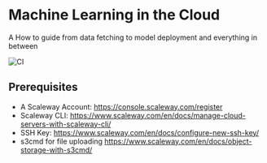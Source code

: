 # Machine Learning in the Cloud
A How to guide from data fetching to model deployment and everything in between

![CI](https://github.com/SaschaMet/E2E_ML_Scaleway/workflows/CI/badge.svg?branch=example-pr)

## Prerequisites
- A Scaleway Account: https://console.scaleway.com/register
- Scaleway CLI: https://www.scaleway.com/en/docs/manage-cloud-servers-with-scaleway-cli/
- SSH Key: https://www.scaleway.com/en/docs/configure-new-ssh-key/
- s3cmd for file uploading https://www.scaleway.com/en/docs/object-storage-with-s3cmd/

